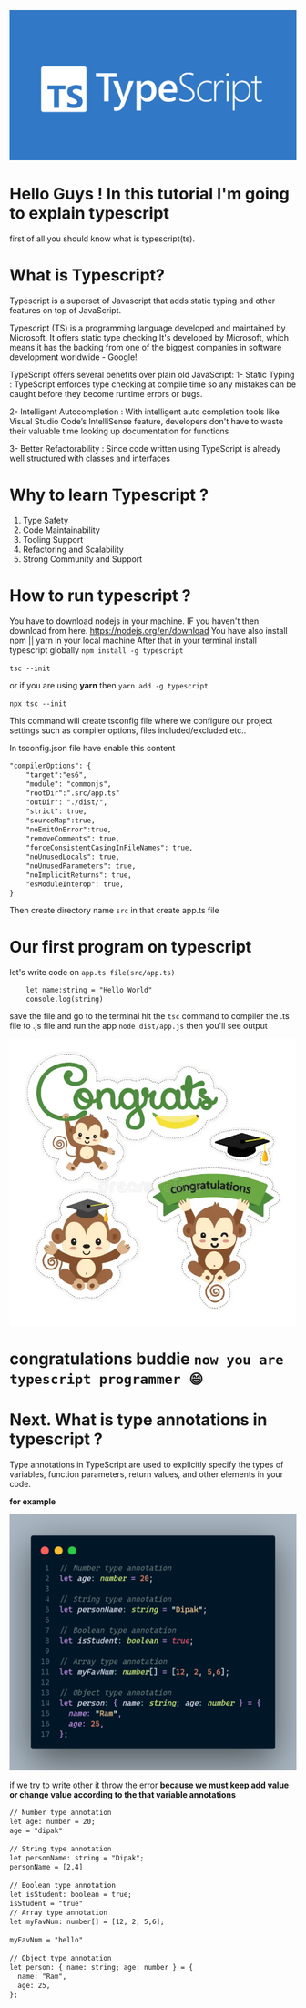 ![alt text](./images/img.png)

# Hello Guys ! In this tutorial I'm going to explain typescript

first of all you should know what is typescript(ts).

# What is Typescript?

Typescript is a superset of Javascript that adds static typing and other features on top of JavaScript.

Typescript (TS) is a programming language developed and maintained by Microsoft. It offers static type checking
It's developed by Microsoft, which means it has the backing from one of the biggest companies in software
development worldwide - Google!

TypeScript offers several benefits over plain old JavaScript:
1- Static Typing : TypeScript enforces type checking at compile time so any mistakes can
be caught before they become runtime errors or bugs.

2- Intelligent Autocompletion : With intelligent auto completion tools like Visual Studio Code’s
IntelliSense feature,
developers don't have to waste their valuable time looking up documentation for functions

3- Better Refactorability : Since code written using TypeScript is already well structured with classes
and interfaces

# Why to learn Typescript ?

1.  Type Safety
2.  Code Maintainability
3.  Tooling Support
4.  Refactoring and Scalability
5.  Strong Community and Support

# How to run typescript ?

You have to download nodejs in your machine. IF you haven't then download from here. https://nodejs.org/en/download
You have also install npm || yarn in your local machine
After that in your terminal install typescript globally
`npm install -g typescript`

`tsc --init`

or if you are using **yarn** then
`yarn add -g typescript`

`npx tsc --init`

This command will create tsconfig file where we configure our project settings
such as compiler options, files included/excluded etc..

In tsconfig.json file have enable this content

```
"compilerOptions": {
    "target":"es6",
    "module": "commonjs",
    "rootDir":".src/app.ts"
    "outDir": "./dist/",
    "strict": true,
    "sourceMap":true,
    "noEmitOnError":true,
    "removeComments": true,
    "forceConsistentCasingInFileNames": true,
    "noUnusedLocals": true,
    "noUnusedParameters": true,
    "noImplicitReturns": true,
    "esModuleInterop": true,
}

```

Then create directory name `src` in that create app.ts file

# Our first program on typescript

let's write code on `app.ts file(src/app.ts)`

```
    let name:string = "Hello World"
    console.log(string)
```

save the file and go to the terminal hit the `tsc` command to compiler the .ts file to .js file
and run the app `node dist/app.js` then you'll see output

![alt text](./images/congrate.jpg)

# congratulations buddie `now you are typescript programmer 😄`

# Next. What is type annotations in typescript ?

Type annotations in TypeScript are used to explicitly specify the types of variables, function parameters, return values, and other elements in your code.

**for example**

![alt text](./images/annotation.png)


if we try to write other it throw the error
**because we must keep add value or change value according to the that variable annotations**
```
// Number type annotation
let age: number = 20;
age = "dipak"

// String type annotation
let personName: string = "Dipak";
personName = [2,4]

// Boolean type annotation
let isStudent: boolean = true;
isStudent = "true"
// Array type annotation
let myFavNum: number[] = [12, 2, 5,6];

myFavNum = "hello"

// Object type annotation
let person: { name: string; age: number } = {
  name: "Ram",
  age: 25,
};
```